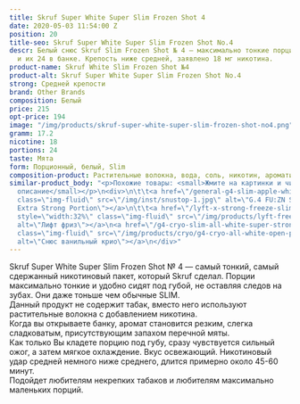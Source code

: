 ```yaml
---
title: Skruf Super White Super Slim Frozen Shot 4
date: 2020-05-03 11:54:00 Z
position: 20
title-seo: Skruf Super White Super Slim Frozen Shot No.4
descr: Белый снюс Skruf Slim Frozen Shot № 4 — максимально тонкие порции. Порции белые
  и их 24 в банке. Крепость ниже средней, заявлено 18 мг никотина.
product-name: Skruf White Slim Frozen Shot №4
product-alt: Skruf Super White Super Slim Frozen Shot No.4
strong: Средней крепости
brand: Other Brands
composition: Белый
price: 215
opt-price: 194
image: "/img/products/skruf-super-white-super-slim-frozen-shot-no4.png"
gramm: 17.2
nicotine: 18
portions: 24
taste: Мята
form: Порционный, белый, Slim
composition-product: Растительные волокна, вода, соль, никотин, ароматизатор
similar-product_body: "<p>Похожие товары: <small>Жмите на картинки и читайте полное
  описание</small></p>\n<div>\n\t\t<a href=\"/general-g4-slim-apple-white\"><img style=\"width:32%\"
  class=\"img-fluid\" src=\"/img/inst/snustop-1.jpg\" alt=\"G.4 FU:ZN Slim All White
  Extra Strong Portion\"></a>\n\t\t<a href=\"/lyft-x-strong-freeze-slim-white\"><img
  style=\"width:32%\" class=\"img-fluid\" src=\"/img/products/lyft-freeze/lyft-freeze-open.jpg\"
  alt=\"Лифт фриз\"></a>\n<a href=\"/g4-cryo-slim-all-white-super-strong\"><img style=\"width:32%\"
  class=\"img-fluid\" src=\"/img/products/cryo/g4-cryo-all-white-open-portion.jpg\"
  alt=\"Снюс ванильный крио\"></a>\n</div>"
---
```


Skruf Super White Super Slim Frozen Shot № 4 — самый тонкий, самый сдержанный никотиновый пакет, который Skruf сделал. Порции максимально тонкие и удобно сидят под губой, не оставляя следов на зубах. Они даже тоньше чем обычные SLIM.<br>
Данный продукт не содержит табак, вместо него используют растительные волокна с добавлением никотина.<br>
Когда вы открываете банку, аромат становится резким, слегка сладковатым, присутствующим запахом перечной мяты.<br>
Как только Вы кладете порцию под губу, сразу чувствуется сильный ожог, а затем мягкое охлаждение. Вкус освежающий. Никотиновый удар средней немного ниже среднего, длится примерно около 45-60 минут.<br>
Подойдет любителям некрепких табаков и любителям максимально маленьких порций.
